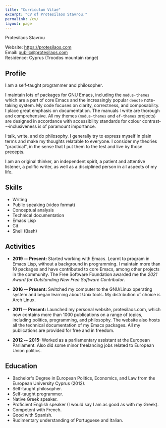 ```yaml
---
title: "Curriculum Vitae"
excerpt: "CV of Protesilaos Stavrou."
permalink: /cv/
layout: page
---
```


Protesilaos Stavrou

Website: <https://protesilaos.com>  
Email: <public@protesilaos.com>  
Residence: Cyprus (Troodos mountain range)

## Profile

I am a self-taught programmer and philosopher.

I maintain lots of packages for GNU Emacs, including the `modus-themes`
which are a part of core Emacs and the increasingly popular `denote`
note-taking system.  My code focuses on clarity, correctness, and
composability.  I place great emphasis on documentation.  The manuals
I write are thorough and comprehensive.  All my themes (`modus-themes`
and `ef-themes` projects) are designed in accordance with accessibility
standards for colour contrast---inclusiveness is of paramount
importance.

I talk, write, and do philosophy.  I generally try to express myself
in plain terms and make my thoughts relatable to everyone.  I consider
my theories "practical", in the sense that I put them to the test and
live by those precepts.

I am an original thinker, an independent spirit, a patient and
attentive listener, a polific writer, as well as a disciplined person
in all aspects of my life.

## Skills

-   Writing
-   Public speaking (video format)
-   Conceptual analysis
-   Technical documentation
-   Emacs Lisp
-   Git
-   Shell (Bash)

## Activities

-   **2019 -- Present:** Started working with Emacs.  Learnt to program in
    Emacs Lisp, without a background in programming.  I maintain more
    than 10 packages and have contributed to core Emacs, among other
    projects in the community.  The Free Software Foundation awarded me
    the *2021 Award for Outstanding New Free Software Contributor*.

-   **2016 -- Present:** Switched my computer to the GNU/Linux operating
    system and began learning about Unix tools.  My distribution of
    choice is Arch Linux.

-   **2011 -- Present:** Launched my personal website, protesilaos.com,
    which now contains more than 1000 publications on a range of topics,
    including politics, programming, and philosophy.  The website also
    hosts all the technical documentation of my Emacs packages.  All my
    publications are provided for free and in freedom.

-   **2012 -- 2015:** Worked as a parliamentary assistant at the European
    Parliament.  Also did some minor freelancing jobs related to
    European Union politics.

## Education

-   Bachelor's Degree in European Politics, Economics, and Law from the
    European University Cyprus (2012).
-   Self-taught philosopher.
-   Self-taught programmer.
-   Native Greek speaker.
-   Proficient English speaker (I would say I am as good as with my Greek).
-   Competent with French.
-   Good with Spanish.
-   Rudimentary understanding of Portuguese and Italian.
